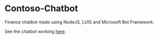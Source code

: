 # Contoso-Chatbot

Finance chatbot made using NodeJS, LUIS and Microsoft Bot Framework.

See the chatbot working [here](https://contosowebsite.azurewebsites.net/).
